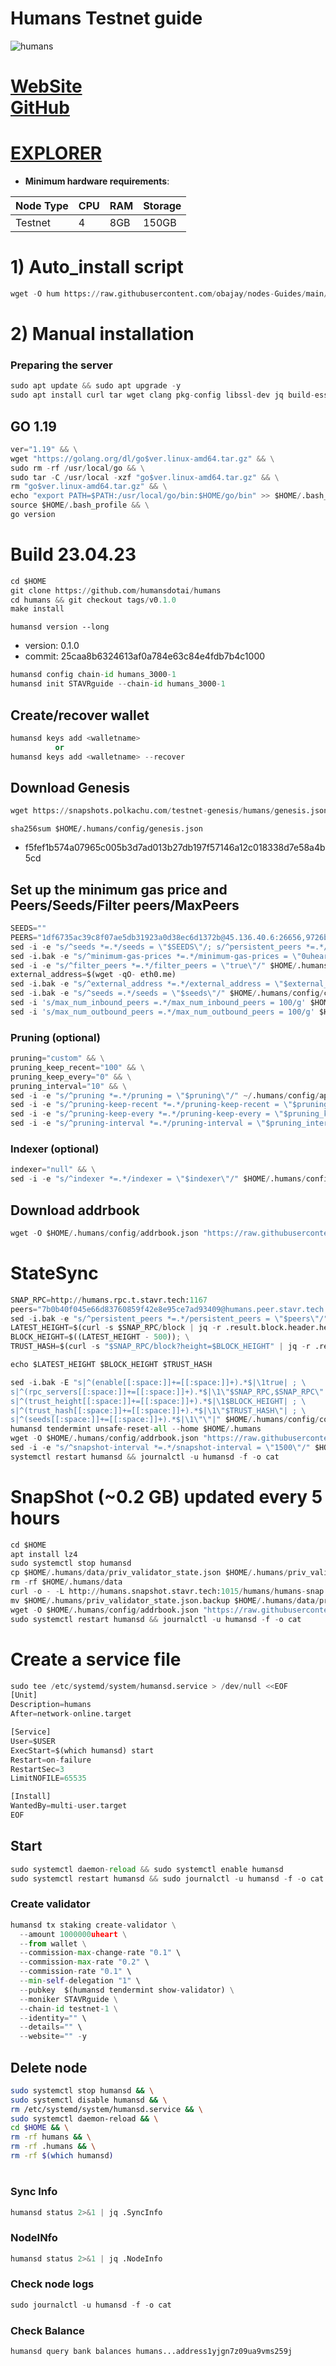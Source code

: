 # Humans Testnet guide

![humans](https://user-images.githubusercontent.com/44331529/214357205-c725ec73-6d62-4cbd-a847-b57247240a6a.png)


[WebSite](https://humans.ai/) \
[GitHub](https://github.com/humansdotai/humans)
=
[EXPLORER](https://explorer.stavr.tech/humans-testnet/staking)
=

- **Minimum hardware requirements**:

| Node Type |CPU | RAM  | Storage  | 
|-----------|----|------|----------|
| Testnet   |   4|  8GB | 150GB    |


# 1) Auto_install script
```python
wget -O hum https://raw.githubusercontent.com/obajay/nodes-Guides/main/Humans/hum && chmod +x hum && ./hum
```

# 2) Manual installation

### Preparing the server

```python
sudo apt update && sudo apt upgrade -y
sudo apt install curl tar wget clang pkg-config libssl-dev jq build-essential bsdmainutils git make ncdu gcc git jq chrony liblz4-tool -y
```

## GO 1.19

```python
ver="1.19" && \
wget "https://golang.org/dl/go$ver.linux-amd64.tar.gz" && \
sudo rm -rf /usr/local/go && \
sudo tar -C /usr/local -xzf "go$ver.linux-amd64.tar.gz" && \
rm "go$ver.linux-amd64.tar.gz" && \
echo "export PATH=$PATH:/usr/local/go/bin:$HOME/go/bin" >> $HOME/.bash_profile && \
source $HOME/.bash_profile && \
go version
```

# Build 23.04.23
```python
cd $HOME
git clone https://github.com/humansdotai/humans
cd humans && git checkout tags/v0.1.0
make install
```
`humansd version --long`
- version: 0.1.0
- commit: 25caa8b6324613af0a784e63c84e4fdb7b4c1000

```python
humansd config chain-id humans_3000-1
humansd init STAVRguide --chain-id humans_3000-1
```    

## Create/recover wallet
```python
humansd keys add <walletname>
          or 
humansd keys add <walletname> --recover
```

## Download Genesis
```python
wget https://snapshots.polkachu.com/testnet-genesis/humans/genesis.json -O $HOME/.humans/config/genesis.json

```
`sha256sum $HOME/.humans/config/genesis.json`
+ f5fef1b574a07965c005b3d7ad013b27db197f57146a12c018338d7e58a4b5cd

## Set up the minimum gas price and Peers/Seeds/Filter peers/MaxPeers
```python
SEEDS=""
PEERS="1df6735ac39c8f07ae5db31923a0d38ec6d1372b@45.136.40.6:26656,9726b7ba17ee87006055a9b7a45293bfd7b7f0fc@45.136.40.16:26656,6e84cde074d4af8a9df59d125db3bf8d6722a787@45.136.40.18:26656,eda3e2255f3c88f97673d61d6f37b243de34e9d9@45.136.40.13:26656,4de8c8acccecc8e0bed4a218c2ef235ab68b5cf2@45.136.40.12:26656"
sed -i -e "s/^seeds *=.*/seeds = \"$SEEDS\"/; s/^persistent_peers *=.*/persistent_peers = \"$PEERS\"/" $HOME/.humans/config/config.toml
sed -i.bak -e "s/^minimum-gas-prices *=.*/minimum-gas-prices = \"0uheart\"/;" ~/.humans/config/app.toml
sed -i -e "s/^filter_peers *=.*/filter_peers = \"true\"/" $HOME/.humans/config/config.toml
external_address=$(wget -qO- eth0.me) 
sed -i.bak -e "s/^external_address *=.*/external_address = \"$external_address:26656\"/" $HOME/.humans/config/config.toml
sed -i.bak -e "s/^seeds =.*/seeds = \"$seeds\"/" $HOME/.humans/config/config.toml
sed -i 's/max_num_inbound_peers =.*/max_num_inbound_peers = 100/g' $HOME/.humans/config/config.toml
sed -i 's/max_num_outbound_peers =.*/max_num_outbound_peers = 100/g' $HOME/.humans/config/config.toml

```
### Pruning (optional)
```python
pruning="custom" && \
pruning_keep_recent="100" && \
pruning_keep_every="0" && \
pruning_interval="10" && \
sed -i -e "s/^pruning *=.*/pruning = \"$pruning\"/" ~/.humans/config/app.toml && \
sed -i -e "s/^pruning-keep-recent *=.*/pruning-keep-recent = \"$pruning_keep_recent\"/" ~/.humans/config/app.toml && \
sed -i -e "s/^pruning-keep-every *=.*/pruning-keep-every = \"$pruning_keep_every\"/" ~/.humans/config/app.toml && \
sed -i -e "s/^pruning-interval *=.*/pruning-interval = \"$pruning_interval\"/" ~/.humans/config/app.toml
```
### Indexer (optional) 
```python
indexer="null" && \
sed -i -e "s/^indexer *=.*/indexer = \"$indexer\"/" $HOME/.humans/config/config.toml
```

## Download addrbook
```python
wget -O $HOME/.humans/config/addrbook.json "https://raw.githubusercontent.com/obajay/nodes-Guides/main/Humans/addrbook.json"
```
# StateSync
```python
SNAP_RPC=http://humans.rpc.t.stavr.tech:1167
peers="7b0b40f045e66d83760859f42e8e95ce7ad93409@humans.peer.stavr.tech:1166"
sed -i.bak -e "s/^persistent_peers *=.*/persistent_peers = \"$peers\"/" $HOME/.humans/config/config.toml
LATEST_HEIGHT=$(curl -s $SNAP_RPC/block | jq -r .result.block.header.height); \
BLOCK_HEIGHT=$((LATEST_HEIGHT - 500)); \
TRUST_HASH=$(curl -s "$SNAP_RPC/block?height=$BLOCK_HEIGHT" | jq -r .result.block_id.hash)

echo $LATEST_HEIGHT $BLOCK_HEIGHT $TRUST_HASH

sed -i.bak -E "s|^(enable[[:space:]]+=[[:space:]]+).*$|\1true| ; \
s|^(rpc_servers[[:space:]]+=[[:space:]]+).*$|\1\"$SNAP_RPC,$SNAP_RPC\"| ; \
s|^(trust_height[[:space:]]+=[[:space:]]+).*$|\1$BLOCK_HEIGHT| ; \
s|^(trust_hash[[:space:]]+=[[:space:]]+).*$|\1\"$TRUST_HASH\"| ; \
s|^(seeds[[:space:]]+=[[:space:]]+).*$|\1\"\"|" $HOME/.humans/config/config.toml
humansd tendermint unsafe-reset-all --home $HOME/.humans
wget -O $HOME/.humans/config/addrbook.json "https://raw.githubusercontent.com/obajay/nodes-Guides/main/Humans/addrbook.json"
sed -i -e "s/^snapshot-interval *=.*/snapshot-interval = \"1500\"/" $HOME/.humans/config/app.toml
systemctl restart humansd && journalctl -u humansd -f -o cat

```
# SnapShot (~0.2 GB) updated every 5 hours
```python
cd $HOME
apt install lz4
sudo systemctl stop humansd
cp $HOME/.humans/data/priv_validator_state.json $HOME/.humans/priv_validator_state.json.backup
rm -rf $HOME/.humans/data
curl -o - -L http://humans.snapshot.stavr.tech:1015/humans/humans-snap.tar.lz4 | lz4 -c -d - | tar -x -C $HOME/.humans --strip-components 2
mv $HOME/.humans/priv_validator_state.json.backup $HOME/.humans/data/priv_validator_state.json
wget -O $HOME/.humans/config/addrbook.json "https://raw.githubusercontent.com/obajay/nodes-Guides/main/Humans/addrbook.json"
sudo systemctl restart humansd && journalctl -u humansd -f -o cat
```

# Create a service file
```python
sudo tee /etc/systemd/system/humansd.service > /dev/null <<EOF
[Unit]
Description=humans
After=network-online.target

[Service]
User=$USER
ExecStart=$(which humansd) start
Restart=on-failure
RestartSec=3
LimitNOFILE=65535

[Install]
WantedBy=multi-user.target
EOF
```

## Start
```python
sudo systemctl daemon-reload && sudo systemctl enable humansd
sudo systemctl restart humansd && sudo journalctl -u humansd -f -o cat
```

### Create validator
```python
humansd tx staking create-validator \
  --amount 1000000uheart \
  --from wallet \
  --commission-max-change-rate "0.1" \
  --commission-max-rate "0.2" \
  --commission-rate "0.1" \
  --min-self-delegation "1" \
  --pubkey  $(humansd tendermint show-validator) \
  --moniker STAVRguide \
  --chain-id testnet-1 \
  --identity="" \
  --details="" \
  --website="" -y
```

## Delete node
```bash
sudo systemctl stop humansd && \
sudo systemctl disable humansd && \
rm /etc/systemd/system/humansd.service && \
sudo systemctl daemon-reload && \
cd $HOME && \
rm -rf humans && \
rm -rf .humans && \
rm -rf $(which humansd)
```
#
### Sync Info
```python
humansd status 2>&1 | jq .SyncInfo
```
### NodeINfo
```python
humansd status 2>&1 | jq .NodeInfo
```
### Check node logs
```python
sudo journalctl -u humansd -f -o cat
```
### Check Balance
```python
humansd query bank balances humans...address1yjgn7z09ua9vms259j
```
